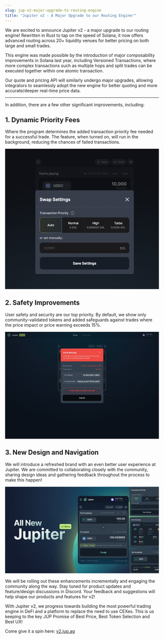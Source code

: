 ```yaml
---
slug: jup-v2-major-upgrade-to-routing-engine
title: "Jupiter v2 - A Major Upgrade to our Routing Engine!"
---
```


We are excited to announce Jupiter v2 - a major upgrade to our routing engine! Rewritten in Rust to tap on the speed of Solana, it now offers advanced routing across 20+ liquidity venues for better pricing on both large and small trades. 

This engine was made possible by the introduction of major composability improvements in Solana last year, including Versioned Transactions, where more complex transactions such as multiple hops and split trades can be executed together within one atomic transaction.

Our quote and pricing API will similarly undergo major upgrades, allowing integrators to seamlessly adopt the new engine for better quoting and more accurate/deeper real-time price data.

---

In addition, there are a few other significant improvements, including:

## 1. Dynamic Priority Fees

Where the program determines the added transaction priority fee needed for a successful trade. The feature, when turned on, will run in the background, reducing the chances of failed transactions.

![DynamicFees](dynamic.png)

## 2. Safety Improvements

User safety and security are our top priority. By default, we show only community-validated tokens and added safeguards against trades where the price impact or price warning exceeds 15%.

![SafetyImprovemnets](safety_improvements.jpeg)

## 3. New Design and Navigation

We will introduce a refreshed brand with an even better user experience at Jupiter. We are committed to collaborating closely with the community, sharing design ideas and gathering feedback throughout the process to make this happen!

![NewDesign](new_design.jpeg)

We will be rolling out these enhancements incrementally and engaging the community along the way. Stay tuned for product updates and feature/design discussions in Discord. Your feedback and suggestions will help shape our products and features for v2!

With Jupiter v2, we progress towards building the most powerful trading engine in DeFi and a platform to replace the need to use CEXes. This is us keeping to the key JUP Promise of Best Price, Best Token Selection and Best UX!

Come give it a spin here: [v2.jup.ag](https://v2.jup.ag)
